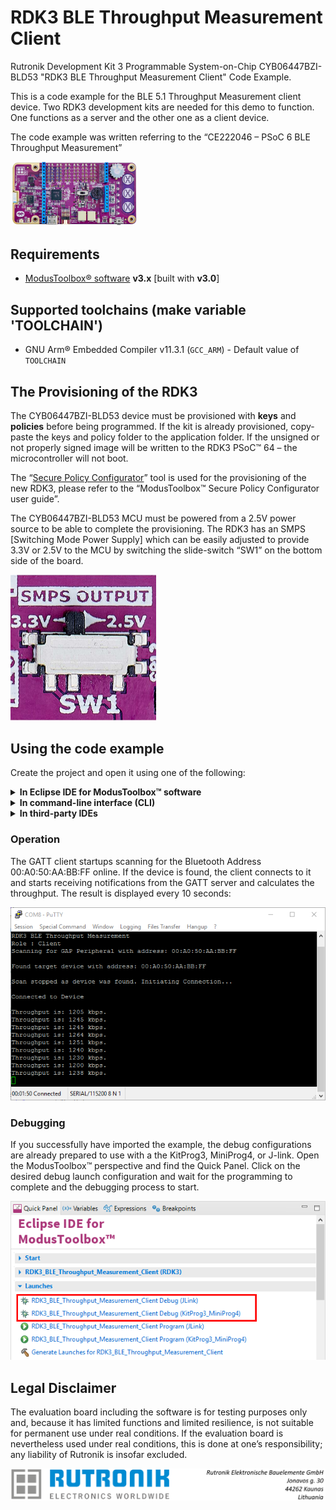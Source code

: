 # RDK3 BLE Throughput Measurement Client

Rutronik Development Kit 3 Programmable System-on-Chip CYB06447BZI-BLD53 "RDK3 BLE Throughput Measurement Client" Code Example. 

This is a code example for the BLE 5.1 Throughput Measurement client device. Two RDK3 development kits are needed for this demo to function. One functions as a server and the other one as a client device.

The code example was written referring to the “CE222046 – PSoC 6 BLE Throughput Measurement”

<img src="images/rdk3_top.jpg" style="zoom:20%;" />

## Requirements

- [ModusToolbox® software](https://www.infineon.com/cms/en/design-support/tools/sdk/modustoolbox-software/) **v3.x** [built with **v3.0**]

## Supported toolchains (make variable 'TOOLCHAIN')

- GNU Arm&reg; Embedded Compiler v11.3.1 (`GCC_ARM`) - Default value of `TOOLCHAIN`

## The Provisioning of the RDK3

The CYB06447BZI-BLD53 device must be provisioned with **keys** and **policies** before being programmed. If the kit is already provisioned, copy-paste the keys and policy folder to the application folder. If the unsigned or not properly signed image will be written to the RDK3 PSoC™ 64 – the microcontroller will not boot. 

The “[Secure Policy Configurator](https://www.infineon.com/dgdl/Infineon-ModusToolbox_Secure_Policy_Configurator_1.30_User_Guide-UserManual-v01_00-EN.pdf?fileId=8ac78c8c8386267f0183a960762a5977)” tool is used for the provisioning of the new RDK3, please refer to the “ModusToolbox™ Secure Policy Configurator user guide”. 

The CYB06447BZI-BLD53 MCU must be powered from a 2.5V power source to be able to complete the provisioning. The RDK3 has an SMPS [Switching Mode Power Supply] which can be easily adjusted to provide 3.3V or 2.5V to the MCU by switching the slide-switch “SW1” on the bottom side of the board. 

<img src="images/voltage_switch.jpg" style="zoom:50%;" />

## Using the code example

Create the project and open it using one of the following:

<details><summary><b>In Eclipse IDE for ModusToolbox&trade; software</b></summary>



1. Click the **New Application** link in the **Quick Panel** (or, use **File** > **New** > **ModusToolbox&trade; Application**). This launches the [Project Creator](https://www.infineon.com/ModusToolboxProjectCreator) tool.

2. Pick a kit supported by the code example from the list shown in the **Project Creator - Choose Board Support Package (BSP)** dialog.

   When you select a supported kit, the example is reconfigured automatically to work with the kit. To work with a different supported kit later, use the [Library Manager](https://www.infineon.com/ModusToolboxLibraryManager) to choose the BSP for the supported kit. You can use the Library Manager to select or update the BSP and firmware libraries used in this application. To access the Library Manager, click the link from the **Quick Panel**.

   You can also just start the application creation process again and select a different kit.

   If you want to use the application for a kit not listed here, you may need to update the source files. If the kit does not have the required resources, the application may not work.

3. In the **Project Creator - Select Application** dialog, choose the example by enabling the checkbox.

4. (Optional) Change the suggested **New Application Name**.

5. The **Application(s) Root Path** defaults to the Eclipse workspace which is usually the desired location for the application. If you want to store the application in a different location, you can change the *Application(s) Root Path* value. Applications that share libraries should be in the same root path.

6. Click **Create** to complete the application creation process.

For more details, see the [Eclipse IDE for ModusToolbox&trade; software user guide](https://www.infineon.com/MTBEclipseIDEUserGuide) (locally available at *{ModusToolbox&trade; software install directory}/docs_{version}/mt_ide_user_guide.pdf*).

</details>

<details><summary><b>In command-line interface (CLI)</b></summary>



ModusToolbox&trade; software provides the Project Creator as both a GUI tool and the command line tool, "project-creator-cli". The CLI tool can be used to create applications from a CLI terminal or from within batch files or shell scripts. This tool is available in the *{ModusToolbox&trade; software install directory}/tools_{version}/project-creator/* directory.

Use a CLI terminal to invoke the "project-creator-cli" tool. On Windows, use the command line "modus-shell" program provided in the ModusToolbox&trade; software installation instead of a standard Windows command-line application. This shell provides access to all ModusToolbox&trade; software tools. You can access it by typing `modus-shell` in the search box in the Windows menu. In Linux and macOS, you can use any terminal application.

The "project-creator-cli" tool has the following arguments:

| Argument          | Description                                                  | Required/optional |
| ----------------- | ------------------------------------------------------------ | ----------------- |
| `--board-id`      | Defined in the `<id>` field of the [BSP](https://github.com/Infineon?q=bsp-manifest&type=&language=&sort=) manifest | Required          |
| `--app-id`        | Defined in the `<id>` field of the [CE](https://github.com/Infineon?q=ce-manifest&type=&language=&sort=) manifest | Required          |
| `--target-dir`    | Specify the directory in which the application is to be created if you prefer not to use the default current working directory | Optional          |
| `--user-app-name` | Specify the name of the application if you prefer to have a name other than the example's default name | Optional          |

<br />

The following example clones the "[Hello world](https://github.com/Infineon/mtb-example-hal-hello-world)" application with the desired name "MyHelloWorld" configured for the *CY8CPROTO-062-4343W* BSP into the specified working directory, *C:/mtb_projects*:

   ```
   project-creator-cli --board-id CY8CPROTO-062-4343W --app-id mtb-example-hal-hello-world --user-app-name MyHelloWorld --target-dir "C:/mtb_projects"
   ```

**Note:** The project-creator-cli tool uses the `git clone` and `make getlibs` commands to fetch the repository and import the required libraries. For details, see the "Project creator tools" section of the [ModusToolbox&trade; software user guide](https://www.infineon.com/ModusToolboxUserGuide) (locally available at *{ModusToolbox&trade; software install directory}/docs_{version}/mtb_user_guide.pdf*).

To work with a different supported kit later, use the [Library Manager](https://www.infineon.com/ModusToolboxLibraryManager) to choose the BSP for the supported kit. You can invoke the Library Manager GUI tool from the terminal using `make modlibs` command or use the Library Manager CLI tool "library-manager-cli" to change the BSP.

The "library-manager-cli" tool has the following arguments:

| Argument             | Description                                                  | Required/optional |
| -------------------- | ------------------------------------------------------------ | ----------------- |
| `--add-bsp-name`     | Name of the BSP that should be added to the application      | Required          |
| `--set-active-bsp`   | Name of the BSP that should be as active BSP for the application | Required          |
| `--add-bsp-version`  | Specify the version of the BSP that should be added to the application if you do not wish to use the latest from manifest | Optional          |
| `--add-bsp-location` | Specify the location of the BSP (local/shared) if you prefer to add the BSP in a shared path | Optional          |

<br />

Following example adds the CY8CPROTO-062-4343W BSP to the already created application and makes it the active BSP for the app:

   ```
   library-manager-cli --project "C:/mtb_projects/MyHelloWorld" --add-bsp-name CY8CPROTO-062-4343W --add-bsp-version "latest-v4.X" --add-bsp-location "local"

   library-manager-cli --project "C:/mtb_projects/MyHelloWorld" --set-active-bsp APP_CY8CPROTO-062-4343W
   ```

</details>

<details><summary><b>In third-party IDEs</b></summary>



Use one of the following options:

- **Use the standalone [Project Creator](https://www.infineon.com/ModusToolboxProjectCreator) tool:**

  1. Launch Project Creator from the Windows Start menu or from *{ModusToolbox&trade; software install directory}/tools_{version}/project-creator/project-creator.exe*.

  2. In the initial **Choose Board Support Package** screen, select the BSP, and click **Next**.

  3. In the **Select Application** screen, select the appropriate IDE from the **Target IDE** drop-down menu.

  4. Click **Create** and follow the instructions printed in the bottom pane to import or open the exported project in the respective IDE.

<br />

- **Use command-line interface (CLI):**

  1. Follow the instructions from the **In command-line interface (CLI)** section to create the application.

  2. Export the application to a supported IDE using the `make <ide>` command.

  3. Follow the instructions displayed in the terminal to create or import the application as an IDE project.

For a list of supported IDEs and more details, see the "Exporting to IDEs" section of the [ModusToolbox&trade; software user guide](https://www.infineon.com/ModusToolboxUserGuide) (locally available at *{ModusToolbox&trade; software install directory}/docs_{version}/mtb_user_guide.pdf*).

</details>

### Operation

The GATT client startups scanning for the Bluetooth Address 00:A0:50:AA:BB:FF online. If the device is found, the client connects to it and starts receiving notifications from the GATT server and calculates the throughput. The result is displayed every 10 seconds:

<img src="images/debug_output.png" style="zoom:100%;" />

### Debugging

If you successfully have imported the example, the debug configurations are already prepared to use with a the KitProg3, MiniProg4, or J-link. Open the ModusToolbox™ perspective and find the Quick Panel. Click on the desired debug launch configuration and wait for the programming to complete and the debugging process to start.

<img src="images/debug_start.png" style="zoom:100%;" />

## Legal Disclaimer

The evaluation board including the software is for testing purposes only and, because it has limited functions and limited resilience, is not suitable for permanent use under real conditions. If the evaluation board is nevertheless used under real conditions, this is done at one’s responsibility; any liability of Rutronik is insofar excluded. 

<img src="images/rutronik_origin_kaunas.png" style="zoom:50%;" />



